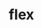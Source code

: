 ---
title: flex
description: A few character cards, for a head start of a story
category: Packages
price: 
images: 
    - /assets/img/available/flex1.jpg
    - /assets/img/available/flex2.jpg
    - /assets/img/available/flex3.jpg
    - /assets/img/available/flex4.jpg
    - /assets/img/available/flex5.jpg

    
---